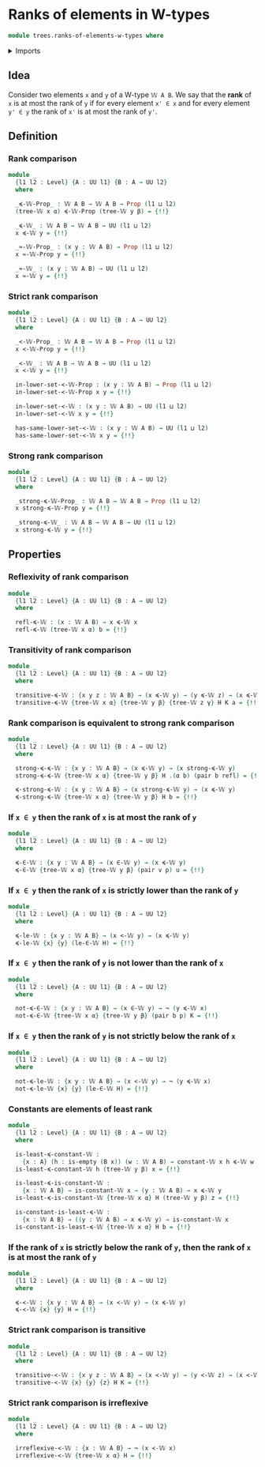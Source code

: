# Ranks of elements in W-types

```agda
module trees.ranks-of-elements-w-types where
```

<details><summary>Imports</summary>

```agda
open import foundation.cartesian-product-types
open import foundation.dependent-pair-types
open import foundation.empty-types
open import foundation.existential-quantification
open import foundation.identity-types
open import foundation.negation
open import foundation.propositional-truncations
open import foundation.propositions
open import foundation.transport-along-identifications
open import foundation.universe-levels

open import trees.elementhood-relation-w-types
open import trees.inequality-w-types
open import trees.w-types
```

</details>

## Idea

Consider two elements `x` and `y` of a W-type `𝕎 A B`. We say that the **rank**
of `x` is at most the rank of `y` if for every element `x' ∈ x` and for every
element `y' ∈ y` the rank of `x'` is at most the rank of `y'`.

## Definition

### Rank comparison

```agda
module _
  {l1 l2 : Level} {A : UU l1} {B : A → UU l2}
  where

  _≼-𝕎-Prop_ : 𝕎 A B → 𝕎 A B → Prop (l1 ⊔ l2)
  (tree-𝕎 x α) ≼-𝕎-Prop (tree-𝕎 y β) = {!!}

  _≼-𝕎_ : 𝕎 A B → 𝕎 A B → UU (l1 ⊔ l2)
  x ≼-𝕎 y = {!!}

  _≈-𝕎-Prop_ : (x y : 𝕎 A B) → Prop (l1 ⊔ l2)
  x ≈-𝕎-Prop y = {!!}

  _≈-𝕎_ : (x y : 𝕎 A B) → UU (l1 ⊔ l2)
  x ≈-𝕎 y = {!!}
```

### Strict rank comparison

```agda
module _
  {l1 l2 : Level} {A : UU l1} {B : A → UU l2}
  where

  _≺-𝕎-Prop_ : 𝕎 A B → 𝕎 A B → Prop (l1 ⊔ l2)
  x ≺-𝕎-Prop y = {!!}

  _≺-𝕎_ : 𝕎 A B → 𝕎 A B → UU (l1 ⊔ l2)
  x ≺-𝕎 y = {!!}

  in-lower-set-≺-𝕎-Prop : (x y : 𝕎 A B) → Prop (l1 ⊔ l2)
  in-lower-set-≺-𝕎-Prop x y = {!!}

  in-lower-set-≺-𝕎 : (x y : 𝕎 A B) → UU (l1 ⊔ l2)
  in-lower-set-≺-𝕎 x y = {!!}

  has-same-lower-set-≺-𝕎 : (x y : 𝕎 A B) → UU (l1 ⊔ l2)
  has-same-lower-set-≺-𝕎 x y = {!!}
```

### Strong rank comparison

```agda
module _
  {l1 l2 : Level} {A : UU l1} {B : A → UU l2}
  where

  _strong-≼-𝕎-Prop_ : 𝕎 A B → 𝕎 A B → Prop (l1 ⊔ l2)
  x strong-≼-𝕎-Prop y = {!!}

  _strong-≼-𝕎_ : 𝕎 A B → 𝕎 A B → UU (l1 ⊔ l2)
  x strong-≼-𝕎 y = {!!}
```

## Properties

### Reflexivity of rank comparison

```agda
module _
  {l1 l2 : Level} {A : UU l1} {B : A → UU l2}
  where

  refl-≼-𝕎 : (x : 𝕎 A B) → x ≼-𝕎 x
  refl-≼-𝕎 (tree-𝕎 x α) b = {!!}
```

### Transitivity of rank comparison

```agda
module _
  {l1 l2 : Level} {A : UU l1} {B : A → UU l2}
  where

  transitive-≼-𝕎 : {x y z : 𝕎 A B} → (x ≼-𝕎 y) → (y ≼-𝕎 z) → (x ≼-𝕎 z)
  transitive-≼-𝕎 {tree-𝕎 x α} {tree-𝕎 y β} {tree-𝕎 z γ} H K a = {!!}
```

### Rank comparison is equivalent to strong rank comparison

```agda
module _
  {l1 l2 : Level} {A : UU l1} {B : A → UU l2}
  where

  strong-≼-≼-𝕎 : {x y : 𝕎 A B} → (x ≼-𝕎 y) → (x strong-≼-𝕎 y)
  strong-≼-≼-𝕎 {tree-𝕎 x α} {tree-𝕎 y β} H .(α b) (pair b refl) = {!!}

  ≼-strong-≼-𝕎 : {x y : 𝕎 A B} → (x strong-≼-𝕎 y) → (x ≼-𝕎 y)
  ≼-strong-≼-𝕎 {tree-𝕎 x α} {tree-𝕎 y β} H b = {!!}
```

### If `x ∈ y` then the rank of `x` is at most the rank of `y`

```agda
module _
  {l1 l2 : Level} {A : UU l1} {B : A → UU l2}
  where

  ≼-∈-𝕎 : {x y : 𝕎 A B} → (x ∈-𝕎 y) → (x ≼-𝕎 y)
  ≼-∈-𝕎 {tree-𝕎 x α} {tree-𝕎 y β} (pair v p) u = {!!}
```

### If `x ∈ y` then the rank of `x` is strictly lower than the rank of `y`

```agda
module _
  {l1 l2 : Level} {A : UU l1} {B : A → UU l2}
  where

  ≼-le-𝕎 : {x y : 𝕎 A B} → (x <-𝕎 y) → (x ≼-𝕎 y)
  ≼-le-𝕎 {x} {y} (le-∈-𝕎 H) = {!!}
```

### If `x ∈ y` then the rank of `y` is not lower than the rank of `x`

```agda
module _
  {l1 l2 : Level} {A : UU l1} {B : A → UU l2}
  where

  not-≼-∈-𝕎 : {x y : 𝕎 A B} → (x ∈-𝕎 y) → ¬ (y ≼-𝕎 x)
  not-≼-∈-𝕎 {tree-𝕎 x α} {tree-𝕎 y β} (pair b p) K = {!!}
```

### If `x ∈ y` then the rank of `y` is not strictly below the rank of `x`

```agda
module _
  {l1 l2 : Level} {A : UU l1} {B : A → UU l2}
  where

  not-≼-le-𝕎 : {x y : 𝕎 A B} → (x <-𝕎 y) → ¬ (y ≼-𝕎 x)
  not-≼-le-𝕎 {x} {y} (le-∈-𝕎 H) = {!!}
```

### Constants are elements of least rank

```agda
module _
  {l1 l2 : Level} {A : UU l1} {B : A → UU l2}
  where

  is-least-≼-constant-𝕎 :
    {x : A} (h : is-empty (B x)) (w : 𝕎 A B) → constant-𝕎 x h ≼-𝕎 w
  is-least-≼-constant-𝕎 h (tree-𝕎 y β) x = {!!}

  is-least-≼-is-constant-𝕎 :
    {x : 𝕎 A B} → is-constant-𝕎 x → (y : 𝕎 A B) → x ≼-𝕎 y
  is-least-≼-is-constant-𝕎 {tree-𝕎 x α} H (tree-𝕎 y β) z = {!!}

  is-constant-is-least-≼-𝕎 :
    {x : 𝕎 A B} → ((y : 𝕎 A B) → x ≼-𝕎 y) → is-constant-𝕎 x
  is-constant-is-least-≼-𝕎 {tree-𝕎 x α} H b = {!!}
```

### If the rank of `x` is strictly below the rank of `y`, then the rank of `x` is at most the rank of `y`

```agda
module _
  {l1 l2 : Level} {A : UU l1} {B : A → UU l2}
  where

  ≼-≺-𝕎 : {x y : 𝕎 A B} → (x ≺-𝕎 y) → (x ≼-𝕎 y)
  ≼-≺-𝕎 {x} {y} H = {!!}
```

### Strict rank comparison is transitive

```agda
module _
  {l1 l2 : Level} {A : UU l1} {B : A → UU l2}
  where

  transitive-≺-𝕎 : {x y z : 𝕎 A B} → (x ≺-𝕎 y) → (y ≺-𝕎 z) → (x ≺-𝕎 z)
  transitive-≺-𝕎 {x} {y} {z} H K = {!!}
```

### Strict rank comparison is irreflexive

```agda
module _
  {l1 l2 : Level} {A : UU l1} {B : A → UU l2}
  where

  irreflexive-≺-𝕎 : {x : 𝕎 A B} → ¬ (x ≺-𝕎 x)
  irreflexive-≺-𝕎 {tree-𝕎 x α} H = {!!}
```
